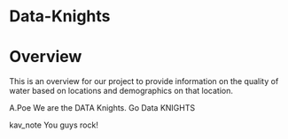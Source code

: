 # Data-Knights

# Overview
This is an overview for our project to provide information on the quality of water based on locations and demographics on that location.



A.Poe 
We are the DATA Knights. Go Data KNIGHTS

kav_note
You guys rock!
